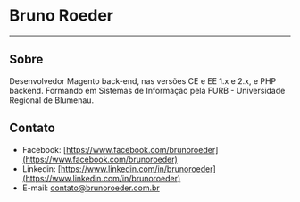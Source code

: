 # Bruno Roeder
_____
## Sobre

Desenvolvedor Magento back-end, nas versões CE e EE 1.x e 2.x, e PHP backend. Formando em Sistemas de Informação pela FURB - Universidade Regional de Blumenau.

## Contato

* Facebook: [https://www.facebook.com/brunoroeder](https://www.facebook.com/brunoroeder)
* Linkedin: [https://www.linkedin.com/in/brunoroeder](https://www.linkedin.com/in/brunoroeder)
* E-mail: contato@brunoroeder.com.br
